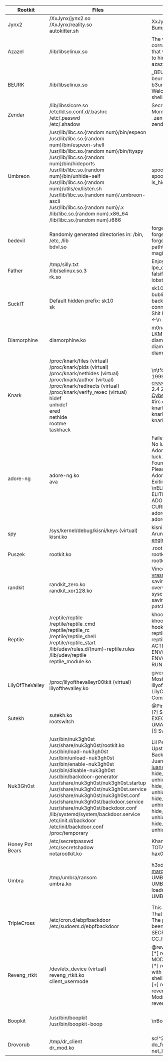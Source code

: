 | Rootkit         | Files                                                                                                                                                                                                                                                                                                                                                                                                                                                                                                                           | Strings                                                                                                                                                                                                                                                                             | Network traffic                                                                                                                                                    |
| --------------- | ------------------------------------------------------------------------------------------------------------------------------------------------------------------------------------------------------------------------------------------------------------------------------------------------------------------------------------------------------------------------------------------------------------------------------------------------------------------------------------------------------------------------------- | ----------------------------------------------------------------------------------------------------------------------------------------------------------------------------------------------------------------------------------------------------------------------------------- | ------------------------------------------------------------------------------------------------------------------------------------------------------------------ |
| Jynx2           | /XxJynx/jynx2.so<br>/XxJynx/reality.so<br>autokitter.sh                                                                                                                                                                                                                                                                                                                                                                                                                                                                         | XxJynx<br>Bump with shell.\\n                                                                                                                                                                                                                                                       | Default ports: 41 – 43<br>SSL encrypted                                                                                                                            |
| Azazel          | /lib/libselinux.so                                                                                                                                                                                                                                                                                                                                                                                                                                                                                                              | The whole earth has been corrupted through the works that were taught by Azazel: to him ascribe all sin.<br>azazel                                                                                                                                                                  | Default unencrypted ports: 61040 - 61050<br>Default encrypted ports: 61051 - 61060<br>Default PAM backdoor port: 61061                                             |
| BEURK           | /lib/libselinux.so                                                                                                                                                                                                                                                                                                                                                                                                                                                                                                              | \_BEURK\_<br>beurkroot<br>b3urkR0cks<br>Welcome to BEURK's hidden shell ...                                                                                                                                                                                                         | Default lport: 3000<br>Default rport: 64832<br>Default hidden ports: 64830 - 64840                                                                                 |
| Zendar          | /lib/libsslcore.so<br>/etc/ld.so.conf.d/.bashrc<br>/etc/.passwd<br>/etc/.shadow                                                                                                                                                                                                                                                                                                                                                                                                                                                 | Secret Sex Loaf of a Single Mom<br>_zendar<br>zendarU<br>                                                                                                                                                                                                                           | SSH connection using inserted user                                                                                                                                 |
| Umbreon         | /usr/lib/libc.so.{random num}/bin/espeon<br>/usr/lib/libc.so.{random num}/bin/espeon-shell<br>/usr/lib/libc.so.{random num}/bin/ttyspy<br>/usr/lib/libc.so.{random num}/bin/hideports<br>/usr/lib/libc.so.{random num}/bin/unhide-self<br>/usr/lib/libc.so.{random num}/utils/ex/listen.sh<br>/usr/lib/libc.so.{random num}/.umbreon-ascii<br>/usr/lib/libc.so.{random num}/.x<br>/lib/libc.so.{random num}.x86_64<br>/lib/libc.so.{random num}.i686<br>                                                                        | spoof_maps<br>spoof_smaps<br>is_hideport                                                                                                                                                                                                                                            | PAM backdoor port: random > 65000<br>Default hidden ports: 196 - 198                                                                                               |
| bedevil         | Randomly generated directories in: /bin, /etc, /lib<br>bdvl.so                                                                                                                                                                                                                                                                                                                                                                                                                                                                  | forge_maps<br>forge_smaps<br>forge_numamaps<br>pathtracked<br>magicusr                                                                                                                                                                                                              | ICMP, PAM and Accept backdoors on random ports (range: 9362 - 65535)                                                                                               |
| Father          | /tmp/silly.txt<br>/lib/selinux.so.3<br>rk.so                                                                                                                                                                                                                                                                                                                                                                                                                                                                                    | Enjoy the shell!<br>lpe_drop_shell<br>falsify_tcp<br>lobster                                                                                                                                                                                                                        | Default rport: 54321<br>Unencrypted bash shell                                                                                                                     |
| SuckIT          | Default hidden prefix: sk10<br>sk                                                                                                                                                                                                                                                                                                                                                                                                                                                                                               | sk10<br>bublifuck<br>backdoor<br>connect_back<br>Shit happens!! -> WE'RE IN <-\\n                                                                                                                                                                                                   | Default port: 80                                                                                                                                                   |
| Diamorphine     | diamorphine.ko                                                                                                                                                                                                                                                                                                                                                                                                                                                                                                                  | m0nad<br>LKM rootkit<br>diamorphine_secret<br>diamorphine_init<br>diamorphine_cleanup                                                                                                                                                                                               | *N/A*                                                                                                                                                              |
| Knark           | /proc/knark/files (virtual)<br>/proc/knark/pids (virtual)<br>/proc/knark/nethides (virtual)<br>/proc/knark/author (virtual)<br>/proc/knark/redirects (virtual)<br>/proc/knark/verify_rexec (virtual)<br>hidef<br>unhidef<br>ered<br>nethide<br>rootme<br>taskhack                                                                                                                                                                                                                                                               | \\n\\t%s by Creed @ #hack.se 1999 <creed@sekure.net>\\tPort to 2.4 2001 by Cyberwinds@hotmail.com #irc.openprojects.net\\n<br>knark_hide_file<br>knark_secret_file<br>knark_read                                                                                                    | *N/A* (ability to hide ports)                                                                                                                                      |
| adore-ng        | adore-ng.ko<br>ava                                                                                                                                                                                                                                                                                                                                                                                                                                                                                                              | Failed to authorize myself. No luck, no adore?\\n<br>Adore 1.%d installed. Good luck.\\n<br>Found adore 1.%d installed. Please update adore.<br>Adore NOT installed. Exiting.\\n<br>\\nELITE_UID: %u, ELITE_GID=%u, ADORE_KEY=%s CURRENT_ADORE=%d\\n<br>adore_init<br>adore_cleanup | Default hidden ports: 2222, 7350, 9099, 0                                                                                                                          |
| spy             | /sys/kernel/debug/kisni/keys (virtual)<br>kisni.ko                                                                                                                                                                                                                                                                                                                                                                                                                                                                              | kisni<br>Arun Prakash Jana <engineerarun@gmail.com>                                                                                                                                                                                                                                 | *N/A*                                                                                                                                                              |
| Puszek          | rootkit.ko                                                                                                                                                                                                                                                                                                                                                                                                                                                                                                                      | .rootkit<br>rootkit_start<br>rootkit_end                                                                                                                                                                                                                                            | *N/A* (ability to hide ports)                                                                                                                                      |
| randkit         | randkit_zero.ko<br>randkit_xor128.ko                                                                                                                                                                                                                                                                                                                                                                                                                                                                                            | Vincent Rasneur <vrasneur@free.fr><br>saving getrandom syscall\\n<br>overwriting getrandom syscall\\n<br>saving random fops\\n<br>patching random fops\\n                                                                                                                           | *N/A*                                                                                                                                                              |
| Reptile         | /reptile/reptile<br>/reptile/reptile_cmd<br>/reptile/reptile_rc<br>/reptile/reptile_shell<br>/reptile/reptile_start<br>/lib/udev/rules.d/{num}-reptile.rules<br>/lib/udev/reptile<br>reptile_module.ko                                                                                                                                                                                                                                                                                                                          | khook_sys_kill<br>khook_vfs_read<br>hook_tcp4_seq_show<br>reptile_init<br>reptile_exit<br>ACTION=="add", ENV{MAJOR}=="1", ENV{MINOR}=="8", RUN+="/lib/udev/reptile"                                                                                                                 | Default rport: 666<br>Default lport: 4444                                                                                                                          |
| LilyOfTheValley | /proc/lilyofthevalleyr00tkit (virtual)<br>lilyofthevalley.ko                                                                                                                                                                                                                                                                                                                                                                                                                                                                    | givemerootprivileges<br>Mostafa Algayar<br>lilyofthevalleyr00tkit<br>LilyOfTheValley Commands\\n                                                                                                                                                                                    | *N/A*                                                                                                                                                              |
| Sutekh          | sutekh.ko<br>rootswitch                                                                                                                                                                                                                                                                                                                                                                                                                                                                                                         | @Pink_P4nther<br>[?] SCT: [0x%llx]\\n[?] EXECVE: [0x%llx]\\n[?] UMASK: [0x%llx]<br>[!] Switch hit!\\n                                                                                                                                                                               | *N/A*                                                                                                                                                              |
| Nuk3Gh0st       | /usr/bin/nuk3gh0st<br>/usr/share/nuk3gh0st/rootkit.ko<br>/usr/bin/load-nuk3gh0st<br>/usr/bin/unload-nuk3gh0st<br>/usr/bin/enable-nuk3gh0st<br>/usr/bin/disable-nuk3gh0st<br>/usr/bin/backdoor-generator<br>/usr/share/nuk3gh0st/nuk3gh0st.startup<br>/usr/share/nuk3gh0st/nuk3gh0st.service<br>/usr/share/nuk3gh0st/nuk3gh0st.conf<br>/usr/share/nuk3gh0st/backdoor.service<br>/usr/share/nuk3gh0st/backdoor.conf<br>/lib/systemd/system/backdoor.service<br>/etc/init.d/backdoor<br>/etc/init/backdoor.conf<br>/proc/temporary | Lil Peep<br>Upstart backdoor service<br>Backdoor service<br>Juan Schällibaum <juanschallibaum@gmail.com><br>hide_pid<br>unhide_pid<br>hide_file<br>unhide_file<br>hide_tcp_port<br>unhide_tcp_port<br>hide_udp_port<br>unhide_udp_port<br>hide_tcp_packet<br>unhide_tcp_packet      | Frequent reverse connections to remote host/port in prespecified intervals<br>Unencrypted bash shell                                                               |
| Honey Pot Bears | /etc/secretpasswd<br>/etc/secretshadow<br>notarootkit.ko                                                                                                                                                                                                                                                                                                                                                                                                                                                                        | Khan, Kleiman, Gao, Song<br>TOTALLY NOT A ROOTKIT<br>hax0r                                                                                                                                                                                                                          | *N/A*                                                                                                                                                              |
| Umbra           | /tmp/umbra/ransom<br>umbra.ko                                                                                                                                                                                                                                                                                                                                                                                                                                                                                                   | h3xduck marcossbajo@gmail.com<br>UMBRA LKM<br>UMBRA:: Successfully loaded\\n<br>UMBRA:: hook loaded: %s\\n                                                                                                                                                                          | Default lport: 9000<br>Protocol keywords:<br>UMBRA_PAYLOAD_GET_REVERSE_SHELL<br>UMBRA_HIDE_ROOTKIT<br>UMBRA_SHOW_ROOTKIT<br>UMBRA_ENCRYPT_DIR<br>UMBRA_DECRYPT_DIR |
| TripleCross     | /etc/cron.d/ebpfbackdoor<br>/etc/sudoers.d/ebpfbackdoor                                                                                                                                                                                                                                                                                                                                                                                                                                                                         | This won't be seen<br>That is now hidden<br>The previous message has been hidden<br>SECRETDIR<br>CC_PHANTOM_INIT<br>                                                                                                                                                                | Default lport: 9000, 8000                                                                                                                                          |
| Reveng_rtkit    | /dev/etx_device (virtual)<br>reveng_rtkit.ko<br>client_usermode                                                                                                                                                                                                                                                                                                                                                                                                                                                                 | @reveng007(Soumyanil)\\n\\n<br>[\*] reveng_rtkit: PROTECT MODE => ON! \\n<br>[\*] reveng_rtkit: From rootkit with love :)\\t-> Offering root shell!!<br>[+] reveng_rtkit: Loaded \\n<br>reveng007<br>Modifying Stage of reveng_rtkit                                                | *N/A*                                                                                                                                                              |
| Boopkit         | /usr/bin/boopkit<br>/usr/bin/boopkit-boop                                                                                                                                                                                                                                                                                                                                                                                                                                                                                       | \\nBoopkit.\\n                                                                                                                                                                                                                                                                      | Default lport: 22<br>Default rport: 3535<br>TCP SYN with empty checksum<br>ACK-RST against TCP service                                                             |
| Drovorub        | /tmp/dr_client<br>dr_mod.ko                                                                                                                                                                                                                                                                                                                                                                                                                                                                                                     | sc!^2a<br>do_fork<br>net_list_request                                                                                                                                                                                                                                               | WebSocket Ping:<br>89 10 7b 22 70 69 6e 67 22 3a 22 70 69 6e 67 22 7d 0a                                                                                           |
